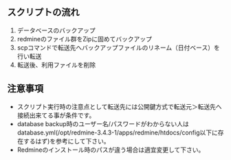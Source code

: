 ## スクリプトの流れ

1. データベースのバックアップ
2. redmineのファイル群をZipに固めてバックアップ
3. scpコマンドで転送先へバックアップファイルのリネーム（日付ベース）を行い転送
4. 転送後、利用ファイルを削除

## 注意事項

- スクリプト実行時の注意点として転送先には公開鍵方式で転送元＞転送先へ接続出来てる事が条件です。
- database backup時のユーザー名/パスワードがわからない人はdatabase.yml(/opt/redmine-3.4.3-1/apps/redmine/htdocs/config以下に存在するはず)を参考にして下さい。
- Redmineのインストール時のパスが違う場合は適宜変更して下さい。
